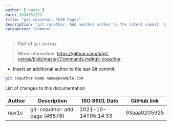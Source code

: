 ```yaml
---
author: ['nav1s']
date: 1634181273
title: "git coauthor, TLDR Pages"
description: "git coauthor, Add another author to the latest commit. Since this command rewrites the Git history, `--force` will be needed when pushing next time."
categories: "common"
---
```

> Part of `git-extras`.

> More information: <https://github.com/tj/git-extras/blob/master/Commands.md#git-coauthor>.

- Insert an additional author to the last Git commit:

```bash
git coauthor name name@example.com
```
List of changes to this documentation


Author | Description | ISO 8601 Date | GitHub link
------|-----|-----|-----
[nav1s](mailto:42621369+nav1s@users.noreply.github.com) | git-coauthor: add page (#6878) | 2021-10-14T05:14:33 | [93aaa0205925](https://github.com/tldr-pages/tldr/commit/93aaa0205925935403a2185b37ea0d8e94631125)

